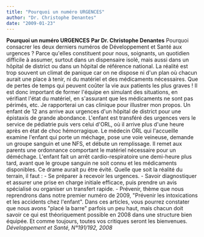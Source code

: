 ```yaml
---
title: "Pourquoi un numéro URGENCES"
author: "Dr. Christophe Denantes"
date: "2009-01-23"
---
```


**Pourquoi un numéro URGENCES** **Par Dr. Christophe Denantes** Pourquoi consacrer les deux derniers numéros de Développement et Santé aux urgences ? Parce qu'elles constituent pour nous, soignants, un quotidien difficile à assumer, surtout dans un dispensaire isolé, mais aussi dans un hôpital de district ou dans un hôpital de référence national. La réalité est trop souvent un climat de panique car on ne dispose ni d'un plan où chacun aurait une place à tenir, ni du matériel et des médicaments néces­saires. Que de pertes de temps qui peuvent coûter la vie aux patients les plus graves ! Il est donc important de former l'équipe en simulant des situations, en vérifiant l'état du matériel, en s'assurant que les médicaments ne sont pas périmés, etc. Je rapporterai un cas clinique pour illustrer mon propos. Un enfant de 12 ans arrive aux urgences d'un hôpital de district pour une épistaxis de grande abon­dance. L'enfant est transféré des urgences vers le service de pédiatrie puis vers celui d'ORL, où il arrive plus d'une heure après en état de choc hémorragique. Le médecin ORL qui l'accueille examine l'enfant qui porte un méchage, pose une voie veineuse, demande un groupe sanguin et une NFS, et débute un remplissage. Il remet aux parents une ordonnance comportant le matériel nécessaire pour un déméchage. L'enfant fait un arrêt cardio-respiratoire une demi-heure plus tard, avant que le groupe sanguin ne soit connu et les médicaments disponibles. Ce drame aurait pu être évité. Quelle que soit la réalité du terrain, il faut : - Se préparer à recevoir les urgences. - Savoir diagnostiquer et assurer une prise en charge initiale efficace, puis prendre un avis spécialisé ou organiser un transfert rapide. - Prévenir, thème que nous reprendrons dans notre premier numéro de 2009, "Prévenir les intoxications et les accidents chez l'enfant". Dans ces articles, vous pourrez constater que nous avons "placé la barre" parfois un peu haut, mais chacun doit savoir ce qui est théoriquement possible en 2008 dans une structure bien équipée. Et comme toujours, toutes vos critiques seront les bienvenues. *Développement et Santé, N°191/192, 2008*

